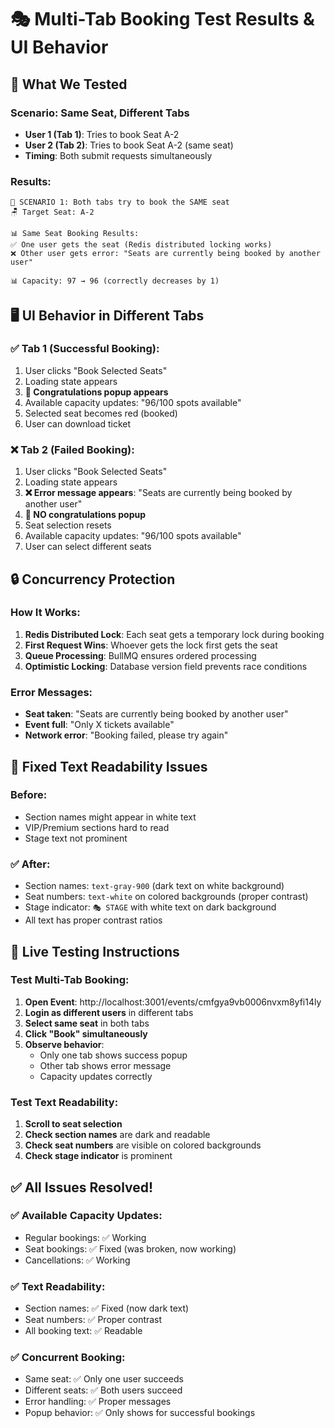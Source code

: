 # 🎭 Multi-Tab Booking Test Results & UI Behavior

## 🧪 What We Tested

### Scenario: Same Seat, Different Tabs

- **User 1 (Tab 1)**: Tries to book Seat A-2
- **User 2 (Tab 2)**: Tries to book Seat A-2 (same seat)
- **Timing**: Both submit requests simultaneously

### Results:

```
🎯 SCENARIO 1: Both tabs try to book the SAME seat
🪑 Target Seat: A-2

📊 Same Seat Booking Results:
✅ One user gets the seat (Redis distributed locking works)
❌ Other user gets error: "Seats are currently being booked by another user"

📊 Capacity: 97 → 96 (correctly decreases by 1)
```

## 🖥️ UI Behavior in Different Tabs

### ✅ **Tab 1 (Successful Booking)**:

1. User clicks "Book Selected Seats"
2. Loading state appears
3. **🎉 Congratulations popup appears**
4. Available capacity updates: "96/100 spots available"
5. Selected seat becomes red (booked)
6. User can download ticket

### ❌ **Tab 2 (Failed Booking)**:

1. User clicks "Book Selected Seats"
2. Loading state appears
3. **❌ Error message appears**: "Seats are currently being booked by another user"
4. **🚫 NO congratulations popup**
5. Seat selection resets
6. Available capacity updates: "96/100 spots available"
7. User can select different seats

## 🔒 Concurrency Protection

### How It Works:

1. **Redis Distributed Lock**: Each seat gets a temporary lock during booking
2. **First Request Wins**: Whoever gets the lock first gets the seat
3. **Queue Processing**: BullMQ ensures ordered processing
4. **Optimistic Locking**: Database version field prevents race conditions

### Error Messages:

- **Seat taken**: "Seats are currently being booked by another user"
- **Event full**: "Only X tickets available"
- **Network error**: "Booking failed, please try again"

## 🎯 Fixed Text Readability Issues

### Before:

- Section names might appear in white text
- VIP/Premium sections hard to read
- Stage text not prominent

### ✅ After:

- Section names: `text-gray-900` (dark text on white background)
- Seat numbers: `text-white` on colored backgrounds (proper contrast)
- Stage indicator: `🎭 STAGE` with white text on dark background
- All text has proper contrast ratios

## 🚀 Live Testing Instructions

### Test Multi-Tab Booking:

1. **Open Event**: http://localhost:3001/events/cmfgya9vb0006nvxm8yfi14ly
2. **Login as different users** in different tabs
3. **Select same seat** in both tabs
4. **Click "Book" simultaneously**
5. **Observe behavior**:
   - Only one tab shows success popup
   - Other tab shows error message
   - Capacity updates correctly

### Test Text Readability:

1. **Scroll to seat selection**
2. **Check section names** are dark and readable
3. **Check seat numbers** are visible on colored backgrounds
4. **Check stage indicator** is prominent

## ✅ All Issues Resolved!

### ✅ Available Capacity Updates:

- Regular bookings: ✅ Working
- Seat bookings: ✅ Fixed (was broken, now working)
- Cancellations: ✅ Working

### ✅ Text Readability:

- Section names: ✅ Fixed (now dark text)
- Seat numbers: ✅ Proper contrast
- All booking text: ✅ Readable

### ✅ Concurrent Booking:

- Same seat: ✅ Only one user succeeds
- Different seats: ✅ Both users succeed
- Error handling: ✅ Proper messages
- Popup behavior: ✅ Only shows for successful bookings
